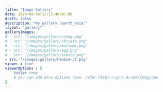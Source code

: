 ```yaml
---
title: "Image Gallery"
date: 2024-08-06T17:55:46+07:00
draft: false
description: "My gallery :earth_asia:"
layout: "gallery"
galleryImages:
# - src: "/images/gallery/cuteg.png"
# - src: "/images/gallery/chisato.png"
# - src: "/images/gallery/mutsumi.png"
# - src: "/images/gallery/egg.png"
# - src: "/images/gallery/siesta.png"
- src: "/images/gallery/newbie-cf.png"
viewer : true
viewerOptions : {
    title: true
    # you can add more options here. refer https://github.com/fengyuanchen/viewerjs?tab=readme-ov-file#options
}
---
```

